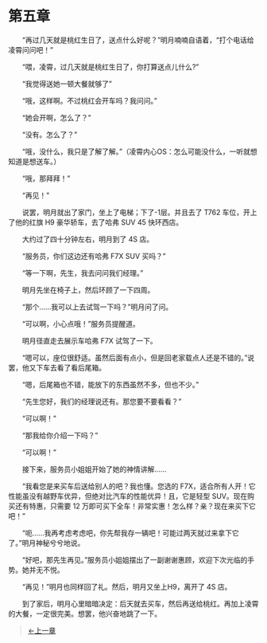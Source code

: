 # 第五章

&#x3000;&#x3000;“再过几天就是桃红生日了，送点什么好呢？”明月喃喃自语着，“打个电话给凌霄问问吧！” 

&#x3000;&#x3000;“喂，凌霄，过几天就是桃红生日了，你打算送点儿什么?” 	

&#x3000;&#x3000;“我觉得送她一顿大餐就够了”

&#x3000;&#x3000;“哦，这样啊。不过桃红会开车吗？我问问。”

&#x3000;&#x3000;“她会开啊，怎么了？” 

&#x3000;&#x3000;“没有。怎么了？”

&#x3000;&#x3000;“哦，没什么，我只是了解了解。”（凌霄内心OS：怎么可能没什么，一听就想知道是想送车。） 

&#x3000;&#x3000;“哦，那拜拜！” 

&#x3000;&#x3000;“再见！”

&#x3000;&#x3000;说罢，明月就出了家门，坐上了电梯；下了-1层。并且去了 T762 车位，开上了他的红旗 H9 豪华轿车，去了哈弗 SUV 45 快环西店。 

&#x3000;&#x3000;大约过了四十分钟左右，明月到了 4S 店。 

&#x3000;&#x3000;“服务员，你们这边还有哈弗 F7X SUV 买吗？” 

&#x3000;&#x3000;“等一下啊，先生，我去问问我们经理。” 

&#x3000;&#x3000;明月先坐在椅子上，然后环顾了一下四周。 

&#x3000;&#x3000;“那个……我可以上去试驾一下吗？”明月问了问。 

&#x3000;&#x3000;“可以啊，小心点哦！”服务员提醒道。 

&#x3000;&#x3000;明月径直走去展示车哈弗 F7X 试驾了一下。 

&#x3000;&#x3000;“嗯可以，座位很舒适。虽然后面有点小，但是回老家载点人还是不错的。”说罢，他又下车去看了看后尾箱。 

&#x3000;&#x3000;“嗯，后尾箱也不错，能放下的东西虽然不多，但也不少。” 

&#x3000;&#x3000;“先生您好，我们的经理说还有。那您要不要看看？” 

&#x3000;&#x3000;“可以啊！”

&#x3000;&#x3000;“那我给你介绍一下吗？” 

&#x3000;&#x3000;“可以啊！” 

&#x3000;&#x3000;接下来，服务员小姐姐开始了她的神情讲解…… 

&#x3000;&#x3000;“我看您是来买车后送给别人的吧？我也懂。您选的 F7X，适合所有人开！它性能虽没有越野车优异，但绝对比汽车的性能优异！且，它是轻型 SUV。现在购买还有特惠，只需要 12 万即可买下全车！非常实惠！怎么样？亲？现在来买下它吧！” 

&#x3000;&#x3000;“呃……我再考虑考虑吧，你先帮我存一辆吧！可能过两天就过来拿下它了。”明月神秘兮兮地说。 

&#x3000;&#x3000;“好吧，那先生再见。”服务员小姐姐摆出了一副谢谢惠顾，欢迎下次光临的手势。她并无不悦。 

&#x3000;&#x3000;“再见！”明月也同样回了礼。然后，明月又坐上H9，离开了 4S 店。 

&#x3000;&#x3000;到了家后，明月心里暗暗决定：后天就去买车，然后再送给桃红。再加上凌霄的大餐，一定很完美。想罢，他兴奋地跳了一下。 

> [←上一章](/zh-cn/chapter4.md)
